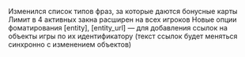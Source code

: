 
Изменился список типов фраз, за которые даются бонусные карты
Лимит в 4 активных закна расширен на всех игроков
Новые опции фоматирования [entity], [entity_url] — для добавления ссылок на объекты игры по их идентификатору (текст ссылок будет меняться синхронно с изменением объектов)